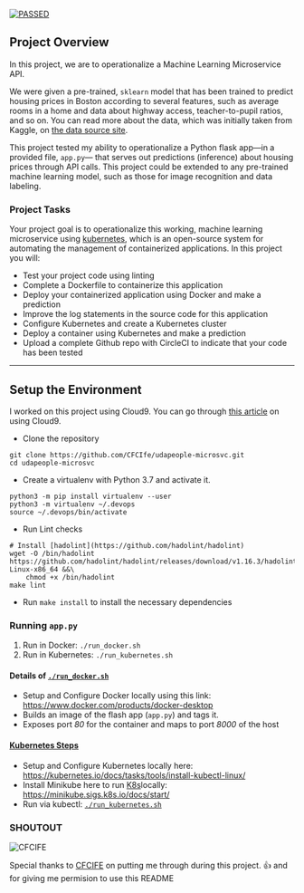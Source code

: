 [![PASSED](https://dl.circleci.com/status-badge/img/gh/Cloud-based-Dipo//Udacity-Project4/tree/main.svg?style=svg)](https://dl.circleci.com/status-badge/redirect/gh/Cloud-based-Dipo//Udacity-Project4/tree/main)

## Project Overview

In this project, we are to operationalize a Machine Learning Microservice API. 

We were given a pre-trained, `sklearn` model that has been trained to predict housing prices in Boston according to several features, such as average rooms in a home and data about highway access, teacher-to-pupil ratios, and so on. You can read more about the data, which was initially taken from Kaggle, on [the data source site](https://www.kaggle.com/c/boston-housing). 

This project tested my ability to operationalize a Python flask app—in a provided file, `app.py`— that serves out predictions (inference) about housing prices through API calls. This project could be extended to any pre-trained machine learning model, such as those for image recognition and data labeling.

### Project Tasks

Your project goal is to operationalize this working, machine learning microservice using [kubernetes](https://kubernetes.io/), which is an open-source system for automating the management of containerized applications. In this project you will:

* Test your project code using linting
* Complete a Dockerfile to containerize this application
* Deploy your containerized application using Docker and make a prediction
* Improve the log statements in the source code for this application
* Configure Kubernetes and create a Kubernetes cluster
* Deploy a container using Kubernetes and make a prediction
* Upload a complete Github repo with CircleCI to indicate that your code has been tested

---
## Setup the Environment

I worked on this project using Cloud9. You can go through [this article](https://aws-quickstart.s3.amazonaws.com/quickstart-cloud9-ide/doc/aws-cloud9-cloud-based-ide.pdf) on using Cloud9.

* Clone the repository

```
git clone https://github.com/CFCIfe/udapeople-microsvc.git
cd udapeople-microsvc
```

* Create a virtualenv with Python 3.7 and activate it.

```
python3 -m pip install virtualenv --user
python3 -m virtualenv ~/.devops
source ~/.devops/bin/activate
```

* Run Lint checks

```
# Install [hadolint](https://github.com/hadolint/hadolint)
wget -O /bin/hadolint https://github.com/hadolint/hadolint/releases/download/v1.16.3/hadolint-Linux-x86_64 &&\
    chmod +x /bin/hadolint
make lint
```

* Run `make install` to install the necessary dependencies

### Running `app.py`

1. Run in Docker:  `./run_docker.sh`
2. Run in Kubernetes:  `./run_kubernetes.sh`

#### Details of [`./run_docker.sh`](./run_docker.sh)

* Setup and Configure Docker locally using this link: https://www.docker.com/products/docker-desktop
* Builds an image of the flash app (`app.py`) and tags it.
* Exposes port *80* for the container and maps to port *8000* of the host

#### [Kubernetes Steps](https://kubernetes.io/docs/tasks/tools/install-kubectl/#install-kubectl-on-linux)

* Setup and Configure Kubernetes locally here: https://kubernetes.io/docs/tasks/tools/install-kubectl-linux/
* Install Minikube here to run [K8s](https://kubernetes.io/)locally: https://minikube.sigs.k8s.io/docs/start/
* Run via kubectl: [`./run_kubernetes.sh`](./run_kubernetes.sh)

### SHOUTOUT

![CFCIFE](https://avatars.githubusercontent.com/u/41754661?v=4)

Special thanks to [CFCIFE](https://github.com/cfcife) on putting me through during this project. :+1: and for giving me permision to use this README
